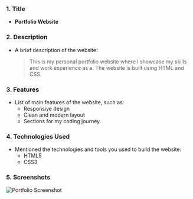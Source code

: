 ### 1. **Title**  
   - **Portfolio Website**  

### 2. **Description**  
   - A brief description of the website:
     > This is my personal portfolio website where I showcase my skills and work experience as a. The website is built using HTML and CSS.  

### 3. **Features**  
   - List of main features of the website, such as:
     - Responsive design
     - Clean and modern layout
     - Sections for my coding journey.
     
### 4. **Technologies Used**  
   - Mentioned the technologies and tools you used to build the website:
     - HTML5
     - CSS3
     

### 5. **Screenshots** 
![Portfolio Screenshot](.vinayjoshi278/portfolio-website/Screenshot(6).png)






